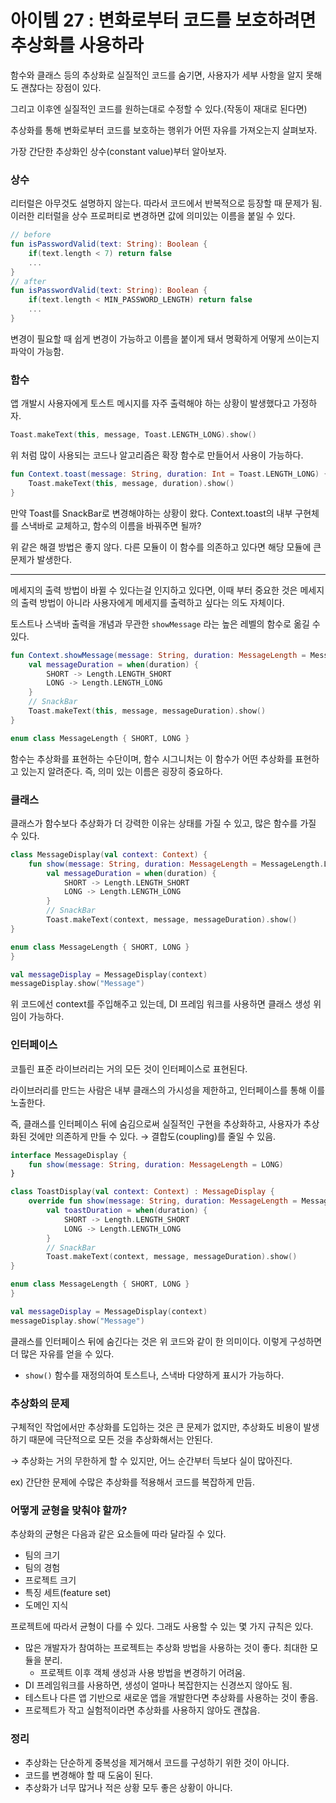 # 아이템 27 : 변화로부터 코드를 보호하려면 추상화를 사용하라

함수와 클래스 등의 추상화로 실질적인 코드를 숨기면, 사용자가 세부 사항을 알지 못해도 괜찮다는 장점이 있다.

그리고 이후엔 실질적인 코드를 원하는대로 수정할 수 있다.(작동이 재대로 된다면)

추상화를 통해 변화로부터 코드를 보호하는 행위가 어떤 자유를 가져오는지 살펴보자.

가장 간단한 추상화인 상수(constant value)부터 알아보자.

### 상수

리터럴은 아무것도 설명하지 않는다. 따라서 코드에서 반복적으로 등장할 때 문제가 됨. 이러한 리터럴을 상수 프로퍼티로 변경하면 값에 의미있는 이름을 붙일 수 있다.

```kotlin
// before
fun isPasswordValid(text: String): Boolean {
    if(text.length < 7) return false
    ...
}
// after
fun isPasswordValid(text: String): Boolean {
    if(text.length < MIN_PASSWORD_LENGTH) return false
    ...
}
```

변경이 필요할 때 쉽게 변경이 가능하고 이름을 붙이게 돼서 명확하게 어떻게 쓰이는지 파악이 가능함.

### 함수

앱 개발시 사용자에게 토스트 메시지를 자주 출력해야 하는 상황이 발생했다고 가정하자.

```kotlin
Toast.makeText(this, message, Toast.LENGTH_LONG).show()
```

위 처럼 많이 사용되는 코드나 알고리즘은 확장 함수로 만들어서 사용이 가능하다.

```kotlin
fun Context.toast(message: String, duration: Int = Toast.LENGTH_LONG) {
    Toast.makeText(this, message, duration).show()
}
```

만약 Toast를 SnackBar로 변경해야하는 상황이 왔다. Context.toast의 내부 구현체를 스낵바로 교체하고, 함수의 이름을 바꿔주면 될까? 

위 같은 해결 방법은 좋지 않다. 다른 모듈이 이 함수를 의존하고 있다면 해당 모듈에 큰 문제가 발생한다.

---

메세지의 출력 방법이 바뀔 수 있다는걸 인지하고 있다면, 이때 부터 중요한 것은 메세지의 출력 방법이 아니라 사용자에게 메세지를 출력하고 싶다는 의도 자체이다.

토스트나 스낵바 출력을 개념과 무관한 `showMessage` 라는 높은 레벨의 함수로 옮길 수 있다.

```kotlin
fun Context.showMessage(message: String, duration: MessageLength = MessageLength.LONG) {
    val messageDuration = when(duration) {
        SHORT -> Length.LENGTH_SHORT
        LONG -> Length.LENGTH_LONG
    }
    // SnackBar
    Toast.makeText(this, message, messageDuration).show()
}

enum class MessageLength { SHORT, LONG }
```

함수는 추상화를 표현하는 수단이며, 함수 시그니처는 이 함수가 어떤 추상화를 표현하고 있는지 알려준다. 즉, 의미 있는 이름은 굉장히 중요하다.

### 클래스

클래스가 함수보다 추상화가 더 강력한 이유는 상태를 가질 수 있고, 많은 함수를 가질 수 있다.

```kotlin
class MessageDisplay(val context: Context) {
    fun show(message: String, duration: MessageLength = MessageLength.LONG) {
        val messageDuration = when(duration) {
            SHORT -> Length.LENGTH_SHORT
            LONG -> Length.LENGTH_LONG
        }
        // SnackBar
        Toast.makeText(context, message, messageDuration).show()
}

enum class MessageLength { SHORT, LONG }
}

val messageDisplay = MessageDisplay(context)
messageDisplay.show("Message")
```

위 코드에선 context를 주입해주고 있는데, DI 프레임 워크를 사용하면 클래스 생성 위임이 가능하다.

### 인터페이스

코틀린 표준 라이브러리는 거의 모든 것이 인터페이스로 표현된다.

라이브러리를 만드는 사람은 내부 클래스의 가시성을 제한하고, 인터페이스를 통해 이를 노출한다. 

즉, 클래스를 인터페이스 뒤에 숨김으로써 실질적인 구현을 추상화하고, 사용자가 추상화된 것에만 의존하게 만들 수 있다. → 결합도(coupling)를 줄일 수 있음.

```kotlin
interface MessageDisplay {
    fun show(message: String, duration: MessageLength = LONG)
}
```

```kotlin
class ToastDisplay(val context: Context) : MessageDisplay {
    override fun show(message: String, duration: MessageLength = MessageLength.LONG) {
        val toastDuration = when(duration) {
            SHORT -> Length.LENGTH_SHORT
            LONG -> Length.LENGTH_LONG
        }
        // SnackBar
        Toast.makeText(context, message, messageDuration).show()
}

enum class MessageLength { SHORT, LONG }
}

val messageDisplay = MessageDisplay(context)
messageDisplay.show("Message")
```

클래스를 인터페이스 뒤에 숨긴다는 것은 위 코드와 같이 한 의미이다. 이렇게 구성하면 더 많은 자유를 얻을 수 있다.

- `show()` 함수를 재정의하여 토스트나, 스낵바 다양하게 표시가 가능하다.

### 추상화의 문제

구체적인 작업에서만 추상화를 도입하는 것은 큰 문제가 없지만, 추상화도 비용이 발생하기 때문에 극단적으로 모든 것을 추상화해서는 안된다. 

→ 추상화는 거의 무한하게 할 수 있지만, 어느 순간부터 득보다 실이 많아진다.

ex) 간단한 문제에 수많은 추상화를 적용해서 코드를 복잡하게 만듬.

### 어떻게 균형을 맞춰야 할까?

추상화의 균형은 다음과 같은 요소들에 따라 달라질 수 있다.

- 팀의 크기
- 팀의 경험
- 프로젝트 크기
- 특징 세트(feature set)
- 도메인 지식

프로젝트에 따라서 균형이 다를 수 있다. 그래도 사용할 수 있는 몇 가지 규칙은 있다.

- 많은 개발자가 참여하는 프로젝트는 추상화 방법을 사용하는 것이 좋다. 최대한 모듈을 분리.
    - 프로젝트 이후 객체 생성과 사용 방법을 변경하기 어려움.
- DI 프레임워크를 사용하면, 생성이 얼마나 복잡한지는 신경쓰지 않아도 됨.
- 테스트나 다른 앱 기반으로 새로운 앱을 개발한다면 추상화를 사용하는 것이 좋음.
- 프로젝트가 작고 실험적이라면 추상화를 사용하지 않아도 괜찮음.

### 정리

- 추상화는 단순하게 중복성을 제거해서 코드를 구성하기 위한 것이 아니다.
- 코드를 변경해야 할 때 도움이 된다.
- 추상화가 너무 많거나 적은 상황 모두 좋은 상황이 아니다.

